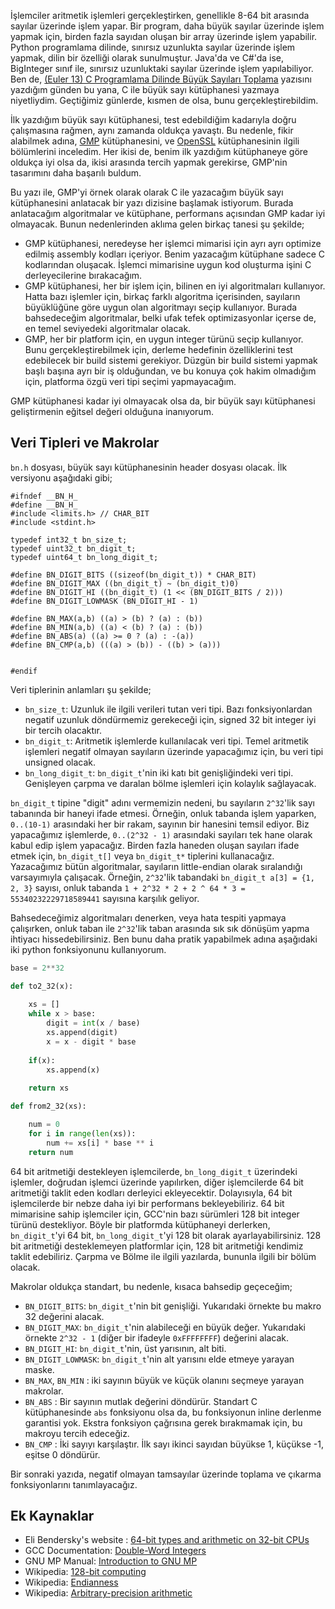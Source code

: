 <!--
.. date: 2020-02-21 21:44
.. description: 
.. slug: 
.. title: Büyük Sayı Algoritmaları - Giriş
-->

İşlemciler aritmetik işlemleri gerçekleştirken, genellikle 8-64 bit
arasında sayılar üzerinde işlem yapar. Bir program, daha büyük sayılar
üzerinde işlem yapmak için, birden fazla sayıdan oluşan bir array
üzerinde işlem yapabilir. Python programlama dilinde, sınırsız
uzunlukta sayılar üzerinde işlem yapmak, dilin bir özelliği olarak
sunulmuştur. Java'da ve C#'da ise, BigInteger sınıf ile, sınırsız
uzunluktaki sayılar üzerinde işlem yapılabiliyor. Ben de,
[(Euler 13) C Programlama Dilinde Büyük Sayıları Toplama](../euler/euler-13.html) 
yazısını yazdığım günden bu yana, C ile büyük sayı
kütüphanesi yazmaya niyetliydim. Geçtiğimiz günlerde,
kısmen de olsa, bunu gerçekleştirebildim.

İlk yazdığım büyük sayı kütüphanesi, test edebildiğim kadarıyla
doğru çalışmasına rağmen, aynı zamanda oldukça yavaştı. Bu nedenle,
fikir alabilmek adına, [GMP](https://gmplib.org/) kütüphanesini,
ve [OpenSSL](https://github.com/openssl/openssl/tree/master/crypto/bn)
kütüphanesinin ilgili bölümlerini inceledim. Her ikisi de,
benim ilk yazdığım kütüphaneye göre oldukça iyi olsa da, ikisi
arasında tercih yapmak gerekirse, GMP'nin tasarımını daha
başarılı buldum.

Bu yazı ile, GMP'yi örnek olarak olarak C ile yazacağım
büyük sayı kütüphanesini anlatacak bir yazı dizisine başlamak
istiyorum. Burada anlatacağım algoritmalar ve kütüphane, performans
açısından GMP kadar iyi olmayacak. Bunun nedenlerinden aklıma gelen
birkaç tanesi şu şekilde;

 - GMP kütüphanesi, neredeyse her işlemci mimarisi için ayrı
   ayrı optimize edilmiş assembly kodları içeriyor. Benim
   yazacağım kütüphane sadece C kodlarından oluşacak. İşlemci
   mimarisine uygun kod oluşturma işini C derleyecilerine
   bırakacağım.
 - GMP kütüphanesi, her bir işlem için, bilinen en iyi algoritmaları
   kullanıyor. Hatta bazı işlemler için, birkaç farklı algoritma
   içerisinden, sayıların büyüklüğüne göre uygun olan algoritmayı
   seçip kullanıyor. Burada bahsedeceğim algoritmalar, belki
   ufak tefek optimizasyonlar içerse de, en temel seviyedeki
   algoritmalar olacak.
 - GMP, her bir platform için, en uygun integer türünü seçip
   kullanıyor. Bunu gerçekleştirebilmek için, derleme
   hedefinin özelliklerini test edebilecek bir build sistemi
   gerekiyor. Düzgün bir build sistemi yapmak başlı başına
   ayrı bir iş olduğundan, ve bu konuya çok hakim olmadığım için,
   platforma özgü veri tipi seçimi yapmayacağım.
   
GMP kütüphanesi kadar iyi olmayacak olsa da, bir büyük sayı
kütüphanesi geliştirmenin eğitsel değeri olduğuna inanıyorum.

Veri Tipleri ve Makrolar
------------------------

`bn.h` dosyası, büyük sayı kütüphanesinin header dosyası olacak. İlk versiyonu aşağıdaki gibi;

```
#ifndef __BN_H_
#define __BN_H_
#include <limits.h> // CHAR_BIT
#include <stdint.h>

typedef int32_t bn_size_t;
typedef uint32_t bn_digit_t;
typedef uint64_t bn_long_digit_t;

#define BN_DIGIT_BITS ((sizeof(bn_digit_t)) * CHAR_BIT)
#define BN_DIGIT_MAX ((bn_digit_t) ~ (bn_digit_t)0)
#define BN_DIGIT_HI ((bn_digit_t) (1 << (BN_DIGIT_BITS / 2)))
#define BN_DIGIT_LOWMASK (BN_DIGIT_HI - 1)

#define BN_MAX(a,b) ((a) > (b) ? (a) : (b))
#define BN_MIN(a,b) ((a) < (b) ? (a) : (b))
#define BN_ABS(a) ((a) >= 0 ? (a) : -(a))
#define BN_CMP(a,b) (((a) > (b)) - ((b) > (a)))


#endif
```

Veri tiplerinin anlamları şu şekilde;

 - `bn_size_t`: Uzunluk ile ilgili verileri tutan veri tipi. Bazı fonksiyonlardan
   negatif uzunluk döndürmemiz gerekeceği için, signed 32 bit integer iyi bir tercih olacaktır.
 - `bn_digit_t`: Aritmetik işlemlerde kullanılacak veri tipi. Temel aritmetik
   işlemleri negatif olmayan sayıların üzerinde yapacağımız için, bu veri tipi unsigned olacak.
 - `bn_long_digit_t`: `bn_digit_t`'nin iki katı bit genişliğindeki veri tipi. Genişleyen çarpma
   ve daralan bölme işlemleri için kolaylık sağlayacak.

`bn_digit_t` tipine "digit" adını vermemizin nedeni, bu sayıların `2^32`'lik sayı tabanında
bir haneyi ifade etmesi. Örneğin, onluk tabanda işlem yaparken, `0..(10-1)` arasındaki
her bir rakam, sayının bir hanesini temsil ediyor. Biz yapacağımız işlemlerde,
`0..(2^32 - 1)` arasındaki sayıları tek hane olarak kabul edip işlem yapacağız. Birden fazla
haneden oluşan sayıları ifade etmek için, `bn_digit_t[]` veya `bn_digit_t*` tiplerini
kullanacağız. Yazacağımız bütün algoritmalar, sayıların little-endian olarak sıralandığı
varsayımıyla çalışacak. Örneğin, `2^32`'lik tabandaki `bn_digit_t a[3] = {1, 2, 3}` sayısı, 
onluk tabanda `1 + 2^32 * 2 + 2 ^ 64 * 3 = 55340232229718589441` sayısına karşılık geliyor.

Bahsedeceğimiz algoritmaları denerken, veya hata tespiti yapmaya çalışırken, onluk taban
ile `2^32`'lik taban arasında sık sık dönüşüm yapma ihtiyacı hissedebilirsiniz. Ben bunu
daha pratik yapabilmek adına aşağıdaki iki python fonksiyonunu kullanıyorum.

```python
base = 2**32

def to2_32(x):
    
	xs = []
	while x > base:
		digit = int(x / base)
		xs.append(digit)
		x = x - digit * base
	
	if(x):
		xs.append(x)
		
	return xs

def from2_32(xs):

	num = 0
	for i in range(len(xs)):
		num += xs[i] * base ** i
	return num
```

64 bit aritmetiği destekleyen işlemcilerde, `bn_long_digit_t` üzerindeki işlemler, doğrudan
işlemci üzerinde yapılırken, diğer işlemcilerde 64 bit aritmetiği taklit
eden kodları derleyici ekleyecektir. Dolayısıyla, 64 bit işlemcilerde
bir nebze daha iyi bir performans bekleyebiliriz. 64 bit mimarisine sahip işlemciler
için, GCC'nin bazı sürümleri 128 bit integer türünü destekliyor.
Böyle bir platformda kütüphaneyi derlerken, `bn_digit_t`'yi 64 bit,
`bn_long_digit_t`'yi 128 bit olarak ayarlayabilirsiniz. 128 bit aritmetiği
desteklemeyen platformlar için, 128 bit aritmetiği kendimiz taklit edebiliriz.
Çarpma ve Bölme ile ilgili yazılarda, bununla ilgili bir bölüm olacak.


Makrolar oldukça standart, bu nedenle, kısaca bahsedip geçeceğim;

 - `BN_DIGIT_BITS`: `bn_digit_t`'nin bit genişliği. Yukarıdaki örnekte bu makro 32 değerini alacak.
 - `BN_DIGIT_MAX`: `bn_digit_t`'nin alabileceği en büyük değer. Yukarıdaki örnekte `2^32 - 1` (diğer bir ifadeyle `0xFFFFFFFF`) değerini alacak.
 - `BN_DIGIT_HI`: `bn_digit_t`'nin, üst yarısının, alt biti. 
 - `BN_DIGIT_LOWMASK`: `bn_digit_t`'nin alt yarısını elde etmeye yarayan maske.
 - `BN_MAX`, `BN_MIN` : iki sayının büyük ve küçük olanını seçmeye yarayan makrolar.
 - `BN_ABS` : Bir sayının mutlak değerini döndürür. Standart C kütüphanesinde `abs` fonksiyonu olsa da, bu fonksiyonun
              inline derlenme garantisi yok. Ekstra fonksiyon çağrısına gerek bırakmamak için, bu makroyu tercih edeceğiz.
 - `BN_CMP` : İki sayıyı karşılaştır. İlk sayı ikinci sayıdan büyükse 1, küçükse -1, eşitse 0 döndürür.
 
Bir sonraki yazıda, negatif olmayan tamsayılar üzerinde toplama ve çıkarma fonksiyonlarını tanımlayacağız.

Ek Kaynaklar
------------

 - Eli Bendersky's website
: [64-bit types and arithmetic on 32-bit CPUs](https://eli.thegreenplace.net/2010/10/21/64-bit-types-and-arithmetic-on-32-bit-cpus)
 - GCC Documentation: [Double-Word Integers](https://gcc.gnu.org/onlinedocs/gcc/Long-Long.html#Long-Long)
 - GNU MP Manual: [Introduction to GNU MP](https://gmplib.org/manual/Introduction-to-GMP.html#Introduction-to-GMP)
 - Wikipedia: [128-bit computing](https://en.wikipedia.org/wiki/128-bit_computing)
 - Wikipedia: [Endianness](https://en.wikipedia.org/wiki/Endianness)
 - Wikipedia: [Arbitrary-precision arithmetic](https://en.wikipedia.org/wiki/Arbitrary-precision_arithmetic)